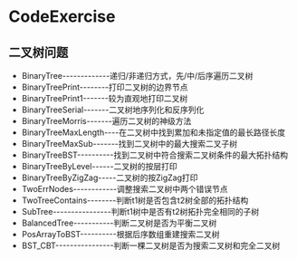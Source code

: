 # CodeExercise
## 二叉树问题
+ BinaryTree-------------递归/非递归方式，先/中/后序遍历二叉树
+ BinaryTreePrint--------打印二叉树的边界节点
+ BinaryTreePrint1-------较为直观地打印二叉树
+ BinaryTreeSerial-------二叉树地序列化和反序列化
+ BinaryTreeMorris-------遍历二叉树的神级方法
+ BinaryTreeMaxLength----在二叉树中找到累加和未指定值的最长路径长度
+ BinaryTreeMaxSub-------找到二叉树中的最大搜索二叉子树
+ BinaryTreeBST----------找到二叉树中符合搜索二叉树条件的最大拓扑结构
+ BinaryTreeByLevel------二叉树的按层打印
+ BinaryTreeByZigZag-----二叉树的按ZigZag打印
+ TwoErrNodes------------调整搜索二叉树中两个错误节点
+ TwoTreeContains--------判断t1树是否包含t2树全部的拓扑结构
+ SubTree----------------判断t1树中是否有t2树拓扑完全相同的子树
+ BalancedTree-----------判断二叉树是否为平衡二叉树
+ PosArrayToBST----------根据后序数组重建搜索二叉树
+ BST_CBT----------------判断一棵二叉树是否为搜索二叉树和完全二叉树



